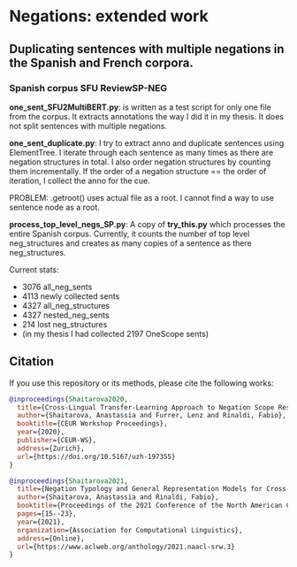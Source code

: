 # Negations: extended work

## Duplicating sentences with multiple negations in the Spanish and French corpora.

### Spanish corpus SFU ReviewSP-NEG


__one_sent_SFU2MultiBERT.py__: is written as a test script for only one file from the corpus. It extracts annotations the way I did it in my thesis. It does not split sentences with multiple negations.

__one_sent_duplicate.py__: I try to extract anno and duplicate sentences using ElementTree. I iterate through each sentence as many times as there are negation structures in total. I also order negation structures by counting them incrementally. If the order of a negation structure == the order of iteration, I collect the anno for the cue.


PROBLEM: .getroot() uses actual file as a root. I cannot find a way to use sentence node as a root.

__process_top_level_negs_SP.py__: A copy of __try_this.py__ which processes the entire Spanish corpus. Currently, it counts the number of top level neg_structures and creates as many copies of a sentence as there neg_structures.

Current stats:
- 3076 all_neg_sents
- 4113 newly collected sents
- 4327 all_neg_structures
- 4327 nested_neg_sents
- 214 lost neg_structures
- (in my thesis I had collected 2197 OneScope sents)

## Citation

If you use this repository or its methods, please cite the following works:

```bibtex
@inproceedings{Shaitarova2020,
  title={Cross-Lingual Transfer-Learning Approach to Negation Scope Resolution},
  author={Shaitarova, Anastassia and Furrer, Lenz and Rinaldi, Fabio},
  booktitle={CEUR Workshop Proceedings},
  year={2020},
  publisher={CEUR-WS},
  address={Zurich},
  url={https://doi.org/10.5167/uzh-197355}
}

@inproceedings{Shaitarova2021,
  title={Negation Typology and General Representation Models for Cross-Lingual Zero-Shot Negation Scope Resolution in Russian, French, and Spanish},
  author={Shaitarova, Anastassia and Rinaldi, Fabio},
  booktitle={Proceedings of the 2021 Conference of the North American Chapter of the Association for Computational Linguistics: Student Research Workshop},
  pages={15--23},
  year={2021},
  organization={Association for Computational Linguistics},
  address={Online},
  url={https://www.aclweb.org/anthology/2021.naacl-srw.3}
}

